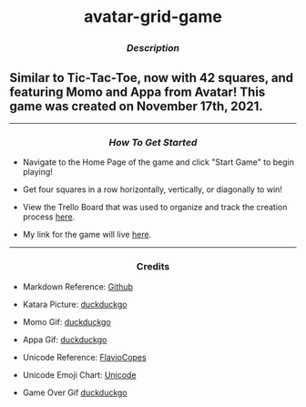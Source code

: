 # <p align = center>avatar-grid-game

### <p align = center>_Description_

## Similar to Tic-Tac-Toe, now with 42 squares, and featuring Momo and Appa from Avatar! This game was created on November 17th, 2021.

---

### <p align = center>_How To Get Started_

- Navigate to the Home Page of the game and click "Start Game" to begin playing!

- Get four squares in a row horizontally, vertically, or diagonally to win!

- View the Trello Board that was used to organize and track the creation process [here](https://trello.com/b/K9CQpvOQ/the-best-connect-4-ever).

- My link for the game will live [here](https://github.com/charlielin1988/avatar-grid-game).

---

### <p align = center> Credits

- Markdown Reference: [Github](https://github.com/SEI-R-11-8/u1_hw_markdown)

- Katara Picture: [duckduckgo](https://duckduckgo.com/?q=katara+chibi&t=h_&iax=images&ia=images&iai=http%3A%2F%2Forig15.deviantart.net%2F49fa%2Ff%2F2013%2F296%2Ff%2F2%2Fchibi_katara_by_uchihasae-d6ribg1.png)

- Momo Gif: [duckduckgo](https://duckduckgo.com/?q=momo+avatar+gif+&va=b&t=hc&iax=images&iai=https%3A%2F%2F66.media.tumblr.com%2F2d1cd2808cb60a84a8b3ebb7f2063964%2Ftumblr_p4etw7gfuh1toar22o1_400.gif&ia=images)

- Appa Gif: [duckduckgo](https://duckduckgo.com/?q=appa+gif&t=h_&iax=images&ia=images&iai=https%3A%2F%2F68.media.tumblr.com%2Fc471cb00dee30d681b4a1bb1545fa680%2Ftumblr_oc9zstmKca1sktgg3o3_500.gif)

- Unicode Reference: [FlavioCopes](https://flaviocopes.com/javascript-unicode/#unicode-encoding-of-source-files)

- Unicode Emoji Chart: [Unicode](https://www.unicode.org/emoji/charts/emoji-list.html)
- Game Over Gif [duckduckgo](https://duckduckgo.com/?q=play+again+kawaii&t=h_&iar=images&iax=images&ia=images&iai=https%3A%2F%2F31.media.tumblr.com%2F6c892ffb13e950dbce6e6e491dc31e73%2Ftumblr_mscrlmUqwN1s3prero1_500.gif)
